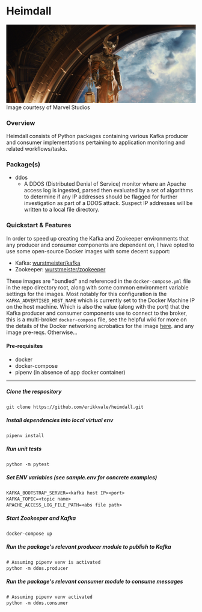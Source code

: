 # Heimdall
![alt text](static/Heimdall.jpg)
Image courtesy of Marvel Studios

### Overview
Heimdall consists of Python packages containing various Kafka producer and consumer implementations
pertaining to application monitoring and related workflows/tasks.

### Package(s)
* ddos
  * A DDOS (Distributed Denial of Service) monitor where an Apache access log is ingested, parsed then
    evaluated by a set of algorithms to determine if any IP addresses should be flagged for further
    investigation as part of a DDOS attack. Suspect IP addresses will be written to a local file directory.
    
### Quickstart & Features
In order to speed up creating the Kafka and Zookeeper environments that any producer and consumer components are 
dependent on, I have opted to use some open-source Docker images with some decent support:

- Kafka: [wurstmeister/kafka](https://hub.docker.com/r/wurstmeister/kafka/)
- Zookeeper: [wurstmeister/zookeeper](https://hub.docker.com/r/wurstmeister/zookeeper)

These images are "bundled" and referenced in the `docker-compose.yml` file in the repo directory root, along
with some common environment variable settings for the images. Most notably for this configuration is the `KAFKA_ADVERTISED_HOST_NAME`
which is currently set to the Docker Machine IP on the host machine. Which is also the value (along with the port)
that the Kafka producer and consumer components use to connect to the broker, this is a multi-broker `docker-compose` file, see 
the helpful wiki for more on the details of the Docker networking acrobatics for the image [here](https://github.com/wurstmeister/kafka-docker/wiki/Connectivity).
and any image pre-reqs. Otherwise...

#### Pre-requisites
- docker
- docker-compose
- pipenv (in absence of app docker container)
__________________________________________________
##### Clone the respository
```
git clone https://github.com/erikkvale/heimdall.git
```
##### Install dependencies into local virtual env
```
pipenv install
```

##### Run unit tests
```
python -m pytest
```

##### Set ENV variables (see sample.env for concrete examples)
```
KAFKA_BOOTSTRAP_SERVER=<kafka host IP><port>
KAFKA_TOPIC=<topic name>
APACHE_ACCESS_LOG_FILE_PATH=<abs file path>
```

##### Start Zookeeper and Kafka
```
docker-compose up
```

##### Run the package's relevant producer module to publish to Kafka
```
# Assuming pipenv venv is activated
python -m ddos.producer
```
##### Run the package's relevant consumer module to consume messages
```
# Assuming pipenv venv activated
python -m ddos.consumer
```
